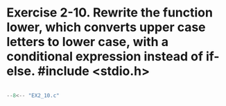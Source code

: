 # Exercise 2-10. Rewrite the function lower, which converts upper case letters to lower case, with a conditional expression instead of if-else. #include <stdio.h>

``` c

--8<-- "EX2_10.c"

```
